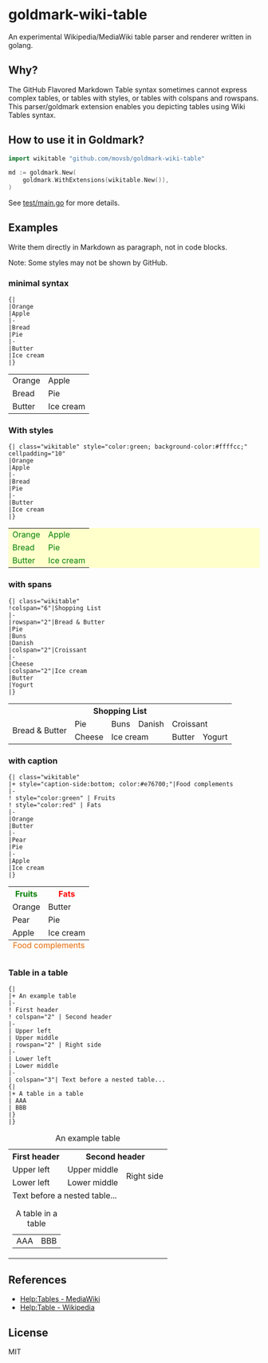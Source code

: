 # goldmark-wiki-table

An experimental Wikipedia/MediaWiki table parser and renderer written in golang.

## Why?

The GitHub Flavored Markdown Table syntax sometimes cannot express complex tables, or tables with styles, or tables with colspans and rowspans.
This parser/goldmark extension enables you depicting tables using Wiki Tables syntax.

## How to use it in Goldmark?

```go
import wikitable "github.com/movsb/goldmark-wiki-table"

md := goldmark.New(
	goldmark.WithExtensions(wikitable.New()),
)
```

See [test/main.go](test/main.go) for more details.

## Examples

Write them directly in Markdown as paragraph, not in code blocks.

Note: Some styles may not be shown by GitHub.

### minimal syntax

```wiki-table
{|
|Orange
|Apple
|-
|Bread
|Pie
|-
|Butter
|Ice cream
|}
```

<table>
<tr><td>Orange</td><td>Apple</td></tr>
<tr><td>Bread</td><td>Pie</td></tr>
<tr><td>Butter</td><td>Ice cream</td></tr>
</table>

### With styles

```
{| class="wikitable" style="color:green; background-color:#ffffcc;" cellpadding="10"
|Orange
|Apple
|-
|Bread
|Pie
|-
|Butter
|Ice cream
|}
```

<table class="wikitable" style="color:green; background-color:#ffffcc;" cellpadding="10">
<tr><td>Orange</td><td>Apple</td></tr>
<tr><td>Bread</td><td>Pie</td></tr>
<tr><td>Butter</td><td>Ice cream</td></tr>
</table>

### with spans

```
{| class="wikitable"
!colspan="6"|Shopping List
|-
|rowspan="2"|Bread & Butter
|Pie
|Buns
|Danish
|colspan="2"|Croissant
|-
|Cheese
|colspan="2"|Ice cream
|Butter
|Yogurt
|}
```

<table class="wikitable">
<tr><th colspan="6">Shopping List</th></tr>
<tr><td rowspan="2">Bread &amp; Butter</td><td>Pie</td><td>Buns</td><td>Danish</td><td colspan="2">Croissant</td></tr>
<tr><td>Cheese</td><td colspan="2">Ice cream</td><td>Butter</td><td>Yogurt</td></tr>
</table>

### with caption

```
{| class="wikitable"
|+ style="caption-side:bottom; color:#e76700;"|Food complements
|-
! style="color:green" | Fruits
! style="color:red" | Fats
|-
|Orange
|Butter
|-
|Pear
|Pie
|-
|Apple
|Ice cream
|}
```

<table class="wikitable">
<caption style="caption-side:bottom; color:#e76700;">Food complements</caption>
<tr><th style="color:green">Fruits</th><th style="color:red">Fats</th></tr>
<tr><td>Orange</td><td>Butter</td></tr>
<tr><td>Pear</td><td>Pie</td></tr>
<tr><td>Apple</td><td>Ice cream</td></tr>
</table>

### Table in a table

```
{|
|+ An example table
|-
! First header
! colspan="2" | Second header
|-
| Upper left
| Upper middle
| rowspan="2" | Right side
|-
| Lower left
| Lower middle
|-
| colspan="3"| Text before a nested table...
{|
|+ A table in a table
| AAA
| BBB
|}
|}
```

<table>
<caption>An example table</caption>
<tr><th>First header</th><th colspan="2">Second header</th></tr>
<tr><td>Upper left</td><td>Upper middle</td><td rowspan="2">Right side</td></tr>
<tr><td>Lower left</td><td>Lower middle</td></tr>
<tr><td colspan="3">Text before a nested table...<table>
<caption>A table in a table</caption>
<tr><td>AAA</td><td>BBB</td></tr>
</table>
</td></tr>
</table>

## References

- [Help:Tables - MediaWiki](https://www.mediawiki.org/wiki/Help:Tables)
- [Help:Table - Wikipedia](https://en.wikipedia.org/wiki/Help:Table#Minimalist_table)

## License

MIT
